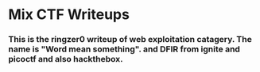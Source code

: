# Mix CTF Writeups
### This is the ringzer0 writeup of web exploitation catagery. The name is "Word mean something". and DFIR from ignite and picoctf and also hackthebox.

